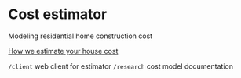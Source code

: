 # Cost estimator
Modeling residential home construction cost

[How we estimate your house cost](https://nbviewer.jupyter.org/github/buildabode/cost-estimator/blob/master/research/Cost%20estimation.ipynb)

`/client` web client for estimator
`/research` cost model documentation
